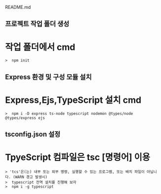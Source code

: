 README.md
## 프로젝트 작업 폴더 생성
# 작업 폴더에서 cmd 
    >  npm init
## Express 환경 및 구성 모듈 설치
# Express,Ejs,TypeScript 설치 cmd
    >  npm i -D express ts-node typescript nodemon @types/node @types/express ejs
## tsconfig.json 설정
# TpyeScript 컴파일은 tsc [명령어] 이용
    > 'tcs'은(는) 내부 또는 외부 명령, 실행할 수 있는 프로그램, 또는 배치 파일이 아닙니다. (WARN 경고 발생시)
    >  typescript 전역 설치를 진행해 보자 
    >  npm i -g typescript
